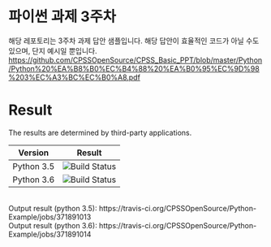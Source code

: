 # 파이썬 과제 3주차
해당 레포토리는 3주차 과제 답안 샘플입니다. 해당 답안이 효율적인 코드가 아닐 수도 있으며, 단지 예시일 뿐입니다.<br>
https://github.com/CPSSOpenSource/CPSS_Basic_PPT/blob/master/Python/Python%20%EA%B8%B0%EC%B4%88%20%EA%B0%95%EC%9D%98%203%EC%A3%BC%EC%B0%A8.pdf

# Result
The results are determined by third-party applications.<br />

| Version | Result |
|:---:|:---:|
| Python 3.5 | ![Build Status](https://travis-ci.org/CPSSOpenSource/Python-Example.svg?branch=report) |
| Python 3.6 | ![Build Status](https://travis-ci.org/CPSSOpenSource/Python-Example.svg?branch=report) |

<br />
Output result (python 3.5): https://travis-ci.org/CPSSOpenSource/Python-Example/jobs/371891013 <br />
Output result (python 3.6): https://travis-ci.org/CPSSOpenSource/Python-Example/jobs/371891014



